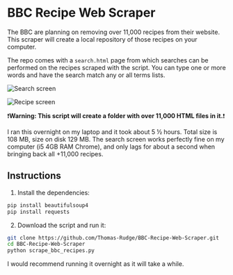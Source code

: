# BBC Recipe Web Scraper

The BBC are planning on removing over 11,000 recipes from their website. This scraper will create a local repository of those recipes on your computer.

The repo comes with a `search.html` page from which searches can be performed on the recipes scraped with the script. You can type one or more words and have the search match any or all terms lists.

![Search screen](http://i.imgur.com/MAsbdHd.jpg)

![Recipe screen](http://i.imgur.com/OAPABob.jpg)

:exclamation:**Warning: This script will create a folder with over 11,000 HTML files in it.**:exclamation:

I ran this overnight on my laptop and it took about 5 ½ hours. Total size is 108 MB, size on disk 129 MB. The search screen works perfectly fine on my computer (i5 4GB RAM Chrome), and only lags for about a second when bringing back all +11,000 recipes.

## Instructions

1. Install the dependencies:

```python
pip install beautifulsoup4
pip install requests
```

2. Download the script and run it:

```bash
git clone https://github.com/Thomas-Rudge/BBC-Recipe-Web-Scraper.git
cd BBC-Recipe-Web-Scraper
python scrape_bbc_recipes.py
```
I would recommend running it overnight as it will take a while.